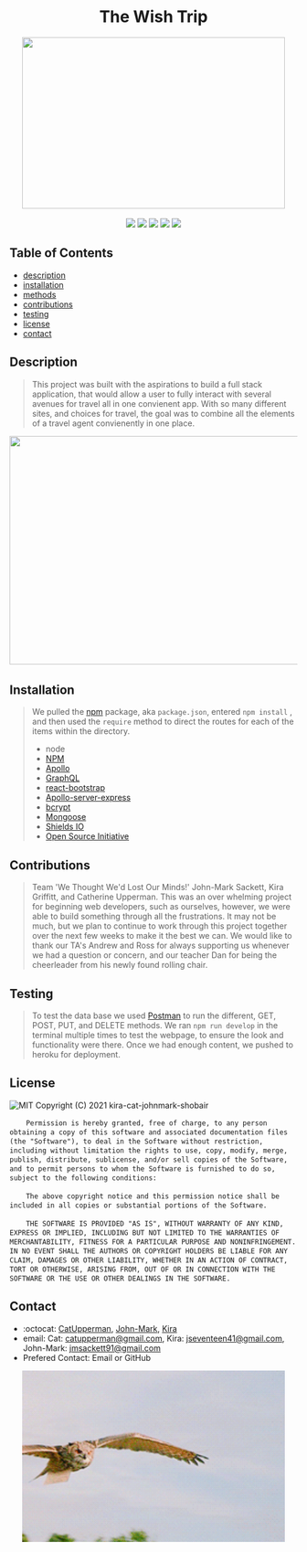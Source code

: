 <h1 align="center"> The Wish Trip </h1>

<p align="center">
  <img width="460" height="300" src="">
</p>


<p align="center">
    <img src="https://img.shields.io/badge/Javascript-yellow" />
    <img src="https://img.shields.io/badge/express-orange" />
    <img src="https://img.shields.io/badge/Sequelize-blue"  />
    <img src="https://img.shields.io/badge/mySQL-blue"  />
    <img src="https://img.shields.io/badge/dotenv-green" />
</p>

## Table of Contents
* [description](#description)
* [installation](#installation)
* [methods](#methods)
* [contributions](#contributions)
* [testing](#testing)
* [license](#license)
* [contact](#contact)


## Description
> This project was built with the aspirations to build a full stack application, that would allow a user to fully interact with several avenues for travel all in one convienent app. With so many different sites, and choices for travel, the goal was to combine all the elements of a travel agent convienently in one place. 

<p align="center">
  <img width="560" height="400" src="images/demo.gif">
</p>


## Installation
> We pulled the [npm](https://www.npmjs.com/) package, aka ```package.json```, entered ```npm install``` , and then used the ```require``` method to direct the routes for each of the items within the directory.  
> * node 
> * [NPM](https://www.npmjs.com/)
> * [Apollo](https://www.apollographql.com/docs/react/get-started/)
> * [GraphQL](https://teamtreehouse.com/library/introduction-to-graphql?campaign=%2A%2ALP+-+NonTM+-+%2ADSA&content=526991975190&keyword=&cid=10232&utm_source=google&utm_medium=cpc&utm_campaign=%2A%2ALP+-+NonTM+-+%2ADSA&utm_term=&hsa_acc=9235032315&hsa_cam=2039500472&hsa_grp=72784405915&hsa_ad=526991975190&hsa_src=g&hsa_tgt=aud-763483373166:dsa-390982127962&hsa_kw=&hsa_mt=b&hsa_net=adwords&hsa_ver=3&gclid=Cj0KCQiA-K2MBhC-ARIsAMtLKRssXTe35H2RKND-vmn9H0PYMcxz1NbchRiXTB-F1WejQdk89vEOMvcaAsUJEALw_wcB)
> * [react-bootstrap](https://react-bootstrap.github.io/)
> * [Apollo-server-express](https://www.npmjs.com/package/apollo-server-express)
> * [bcrypt](https://www.npmjs.com/package/bcrypt)
> * [Mongoose](https://mongoosejs.com/)
> * [Shields IO](https://shields.io/category/license) 
> * [Open Source Initiative](https://opensource.org/licenses/BSD-3-Clause) 
## Contributions
> Team 'We Thought We'd Lost Our Minds!' John-Mark Sackett, Kira Griffitt, and Catherine Upperman.  This was an over whelming project for beginning web developers, such as ourselves, however, we were able to build something through all the frustrations. It may not be much, but we plan to continue to work through this project together over the next few weeks to make it the best we can.  We would like to thank our TA's Andrew and Ross for always supporting us whenever we had a question or concern, and our teacher Dan for being the cheerleader from his newly found rolling chair. 
## Testing
> To test the data base we used [Postman](https://www.postman.com/) to run the different, GET, POST, PUT, and DELETE methods. We ran ```npm run develop``` in the terminal multiple times to test the webpage, to ensure the look and functionality were there. Once we had enough content, we pushed to heroku for deployment.

## License
![MIT](https://img.shields.io/badge/License-MIT-blue)
Copyright (C) 2021 kira-cat-johnmark-shobair

        Permission is hereby granted, free of charge, to any person obtaining a copy of this software and associated documentation files (the "Software"), to deal in the Software without restriction, including without limitation the rights to use, copy, modify, merge, publish, distribute, sublicense, and/or sell copies of the Software, and to permit persons to whom the Software is furnished to do so, subject to the following conditions:
        
        The above copyright notice and this permission notice shall be included in all copies or substantial portions of the Software.
        
        THE SOFTWARE IS PROVIDED "AS IS", WITHOUT WARRANTY OF ANY KIND, EXPRESS OR IMPLIED, INCLUDING BUT NOT LIMITED TO THE WARRANTIES OF MERCHANTABILITY, FITNESS FOR A PARTICULAR PURPOSE AND NONINFRINGEMENT. IN NO EVENT SHALL THE AUTHORS OR COPYRIGHT HOLDERS BE LIABLE FOR ANY CLAIM, DAMAGES OR OTHER LIABILITY, WHETHER IN AN ACTION OF CONTRACT, TORT OR OTHERWISE, ARISING FROM, OUT OF OR IN CONNECTION WITH THE SOFTWARE OR THE USE OR OTHER DEALINGS IN THE SOFTWARE.
## Contact
* :octocat: [CatUpperman](github.com/catupperman), [John-Mark](https://github.com/Kalmnir), [Kira](https://github.com/J1741)
* email: Cat: catupperman@gmail.com, Kira: jseventeen41@gmail.com, John-Mark: jmsackett91@gmail.com
* Prefered Contact: Email or GitHub
<p align="center">
  <img width="460" height="300" src = "images/owl.gif">
</p>
